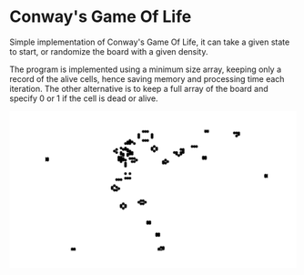 # Conway's Game Of Life

Simple implementation of Conway's Game Of Life, it can take a given state to start, or randomize the board with a given density.

The program is implemented using a minimum size array, keeping only a record of the alive cells, hence saving memory and processing time each iteration. The other alternative is to keep a full array of the board and specify 0 or 1 if the cell is dead or alive.

<img src='Conways_Game_of_life.png'>

